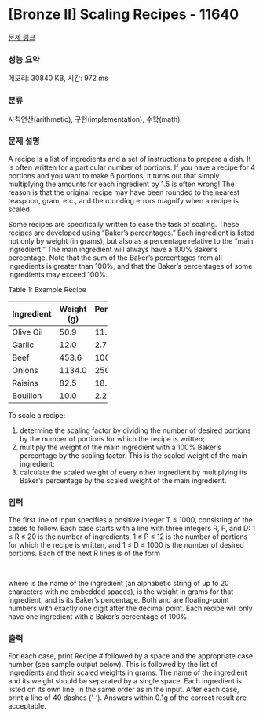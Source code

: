 # [Bronze II] Scaling Recipes - 11640 

[문제 링크](https://www.acmicpc.net/problem/11640) 

### 성능 요약

메모리: 30840 KB, 시간: 972 ms

### 분류

사칙연산(arithmetic), 구현(implementation), 수학(math)

### 문제 설명

<p>A recipe is a list of ingredients and a set of instructions to prepare a dish. It is often written for a particular number of portions. If you have a recipe for 4 portions and you want to make 6 portions, it turns out that simply multiplying the amounts for each ingredient by 1.5 is often wrong! The reason is that the original recipe may have been rounded to the nearest teaspoon, gram, etc., and the rounding errors magnify when a recipe is scaled.</p>

<p>Some recipes are specifically written to ease the task of scaling. These recipes are developed using “Baker’s percentages.” Each ingredient is listed not only by weight (in grams), but also as a percentage relative to the “main ingredient.” The main ingredient will always have a 100% Baker’s percentage. Note that the sum of the Baker’s percentages from all ingredients is greater than 100%, and that the Baker’s percentages of some ingredients may exceed 100%.</p>

<p>Table 1: Example Recipe</p>

<table class="table table-bordered" style="width:40%">
	<thead>
		<tr>
			<th>Ingredient</th>
			<th>Weight (g)</th>
			<th>Percentage (%)</th>
		</tr>
	</thead>
	<tbody>
		<tr>
			<td>Olive Oil</td>
			<td>50.9</td>
			<td>11.2</td>
		</tr>
		<tr>
			<td>Garlic</td>
			<td>12.0</td>
			<td>2.7</td>
		</tr>
		<tr>
			<td>Beef</td>
			<td>453.6</td>
			<td>100.0</td>
		</tr>
		<tr>
			<td>Onions</td>
			<td>1134.0</td>
			<td>250.0</td>
		</tr>
		<tr>
			<td>Raisins</td>
			<td>82.5</td>
			<td>18.2</td>
		</tr>
		<tr>
			<td>Bouillon</td>
			<td>10.0</td>
			<td>2.2</td>
		</tr>
	</tbody>
</table>

<p>To scale a recipe:</p>

<ol>
	<li>determine the scaling factor by dividing the number of desired portions by the number of portions for which the recipe is written;</li>
	<li>multiply the weight of the main ingredient with a 100% Baker’s percentage by the scaling factor. This is the scaled weight of the main ingredient;</li>
	<li>calculate the scaled weight of every other ingredient by multiplying its Baker’s percentage by the scaled weight of the main ingredient.</li>
</ol>

### 입력 

 <p>The first line of input specifies a positive integer T ≤ 1000, consisting of the cases to follow. Each case starts with a line with three integers R, P, and D: 1 ≤ R ≤ 20 is the number of ingredients, 1 ≤ P ≤ 12 is the number of portions for which the recipe is written, and 1 ≤ D ≤ 1000 is the number of desired portions. Each of the next R lines is of the form</p>

<pre><name> <weight> <percentage></pre>

<p>where <name> is the name of the ingredient (an alphabetic string of up to 20 characters with no embedded spaces), <weight> is the weight in grams for that ingredient, and <percentage> is its Baker’s percentage. Both <weight> and <percentage> are floating-point numbers with exactly one digit after the decimal point. Each recipe will only have one ingredient with a Baker’s percentage of 100%.</p>

### 출력 

 <p>For each case, print Recipe # followed by a space and the appropriate case number (see sample output below). This is followed by the list of ingredients and their scaled weights in grams. The name of the ingredient and its weight should be separated by a single space. Each ingredient is listed on its own line, in the same order as in the input. After each case, print a line of 40 dashes (’-’). Answers within 0.1g of the correct result are acceptable.</p>

